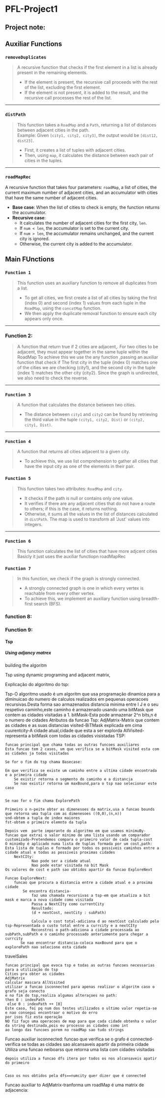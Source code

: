 # PFL-Project1

## Project note:

## Auxiliar Functions



### `removeDuplicates`

> A recursive function that checks if the first element in a list is already present in the remaining elements.
> - If the element is present, the recursive call proceeds with the rest of the list, excluding the first element.
> - If the element is not present, it is added to the result, and the recursive call processes the rest of the list.

---

### `distPath`

> This function takes a `RoadMap` and a `Path`, returning a list of distances between adjacent cities in the path.  
> Example: Given `[city1, city2, city3]`, the output would be `[dist12, dist23]`.
> - First, it creates a list of tuples with adjacent cities.
> - Then, using `map`, it calculates the distance between each pair of cities in the tuples.

---

### `roadMapRec`

A recursive function that takes four parameters: `roadMap`, a list of cities, the current maximum number of adjacent cities, and an accumulator with cities that have the same number of adjacent cities.
- **Base case**: When the list of cities to check is empty, the function returns the accumulator.
- **Recursive case**:
  - It calculates the number of adjacent cities for the first city, `len`.
  - If `num < len`, the accumulator is set to the current city.
  - If `num > len`, the accumulator remains unchanged, and the current city is ignored.
  - Otherwise, the current city is added to the accumulator.

## Main FUnctions

### `Function 1`

> This function uses an auxiliary function to remove all duplicates from a list.  
> - To get all cities, we first create a list of all cities by taking the first (index 0) and second (index 1) values from each tuple in the `RoadMap`, using the `concatMap` function.
> - We then apply the duplicate removal function to ensure each city appears only once.


---

### Function 2:
> A function that return true if 2 cities are adjacent,. For two cities to be adjacent, they must appear together in the same tuple within the RoadMap
To achieve this we use the any function ,passing an auxiliar function that check if The first city in the tuple (index 0) matches one of the cities we are checking (city1), 
and the second city in the tuple (index 1) matches the other city (city2).
Since the graph is undirected, we also need to check the reverse.

---
### `Function 3`

> A function that calculates the distance between two cities.  
> - The distance between `city1` and `city2` can be found by retrieving the third value in the tuple `(city1, city2, Dist)` or `(city2, city1, Dist)`.

---

### `Function 4`

> A function that returns all cities adjacent to a given city.  
> - To achieve this, we use list comprehension to gather all cities that have the input city as one of the elements in their pair.

### `Function 5`

> This function takes two attributes: `RoadMap` and `city`.  
> - It checks if the path is null or contains only one value.
> - It verifies if there are any adjacent cities that do not have a route to others; if this is the case, it returns nothing.
> - Otherwise, it sums all the values in the list of distances calculated in `distPath`. The map is used to transform all 'Just' values into integers.

---
### `Function 6`
> This function calculates the list of cities that have more adjcent cities 
Basicly it just uses the auxiliar functiopn roadMapRec




### `Function 7`

> In this function, we check if the graph is strongly connected.  
> - A strongly connected graph is one in which every vertex is reachable from every other vertex. 
> - To achieve this, we implement an auxiliary function using breadth-first search (BFS).



### function 8:

### Function 9:
#### Tsp

##### Using adjancy matrex

building the algoritm 

Tsp using dynamic programing and adjacent matrix,

Explicação do algoritmo do tsp:


Tsp-O algoritmo usado é um algoritm que usa programação dinamica para a diminuicao do numero de calculos realizados em pequenas 
operacoes recursivas.Desta forma sao armazenados  distancia minima entre I J e o seu respetivo caminho,este caminho é armazenado usando
uma bitMask que contem as cidades visitadas a 1.
    bitMask-Esta pode armazenar 2^n bits,n é o numero de cidades
Atributos da funcao Tsp:
    AdjMatrix-Matrix que contem as cidades e as suas distancias
    visited-BiTMask explicada em cima 
    cuurentcity-A cidade atual,cidade que esta a ser explorda
    AllVisited-representa a bitMask com todas as cidades visistadas
TSP:

    funcao principal que chama todas as outras funcoes auxiliares
    Esta funcao tem 2 casos, um que verifica se a bitMask visited esta com as cidades ja todas visitadas

    Se for o fim do tsp chama Basecase:

    Em que verifica se existe um caminho entre a ultima cidade encontrada e a primeira cidade 
        Se existir retorna o segmento do caminho e a distancia
        Se nao existir retorna um maxBound,para o tsp nao selecionar este caso


    Se nao for o fim chama ExplorePath

    Primeiro o n-peite obter as dimenesoes da matrix,usa a funcao bounds que retorna uma tupla com as dimenesoes ((0,0),(n,n))
    snd-obtem a tupla de index maiores 
    fst-obtem o primeiro elemnto da tupla

    Depois vem  parte imporante do algoritmo em que usamos minimuBy-
    funcao que extrai o valor minimo de uma lista usando um comparador customizado-Pretendemos compara o primeiro valor de cada tupla-cost 
    O minimby é aplicado numa lista de tuplas formada por um cost,path:
    Esta lista de tuplas e formado por todos os possiveis caminhos entre a cidade atual e todas as possiveis proximas cidades
        NextCIty: 
                Nao pode ser a cidade atual
                Nao pode estar visitada na bit Mask
    Os valores de cost e path sao obtidos apartir da funcao ExploreNext

    Funcao ExploreNext:
        funcao que procura a distancia entre a cidade atual e a proxima cidade
            Se encontra distancia-
                faz uma chamada recursivas a tsp-em que atualiza a bit mask e marca a nova cidade como visitada
                Passa a NextCIty como currentCity 
                Resultado:
                (d + nextCost, nextCity : subPath)
            
                Calcula o cost total-adiciona d ao nextCost calculado pelo tsp-Representada o custo total entre a currcity e a nextCIty
                Reconstroi o path-adiciona a cidade processada ao subPath,subPath e o caminho processado anteriomente para chegar a currcity
           Se nao encontrar distancia-coloca maxBound para que o explorePath nao selecione esta cidade



travelSales 

    funcao principal que evoca tsp e todas as outras funcoes necessarias para a utilização do tsp
    Cities pra obter as cidades
    AdjMatrix
    calcular mascara AllVisited
    utilizar a funcao isconnected para apenas realizar o algoritm caso o grafo seja conecto
    e no fim do tsp,realiza algumas alteraçoes no path:
    then 0 : indexPath      
     else 0 : indexPath ++ [0]
    Este caso, foi pq num dos testes utilizados o ultimo valor repetia-se e nao consegui encontraar o motivo do erro
    por isos fiz esta operação 
    NO fiz faço uma operacoes de map para que cada cidade obtenha o valor da string destinada,pois eu processo as cidades como int 
    ao longo das funcoes porem no roadMap sao tudo strings  
    
Funcao auxiliar isconnected:
    funcao que verifica se o grafo é connected-verifica se todas as cidades sao alcansaveis apartir da primeira cidade
    Utiliza uma funcao neiboarss que retorna uma lista com cidades visitadas  

    depois utiliza a funcao dfs itera por todos os nos alcansaveis apatir do primeiro
    

    Caso os nos obtidos pela dfs==numcity quer dizer que é connected


    
Funcao auxiliar to AdjMatrix-tranforma um roadMap é uma matrix de adjacencia:

